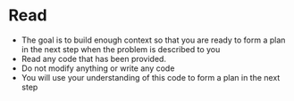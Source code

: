 # Read
- The goal is to build enough context so that you are ready to form a plan in the next step when the problem is described to you
- Read any code that has been provided.
- Do not modify anything or write any code
- You will use your understanding of this code to form a plan in the next step

